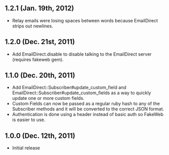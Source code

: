 ## 1.2.1 (Jan. 19th, 2012)
* Relay emails were losing spaces between words because EmailDirect strips out newlines.

## 1.2.0 (Dec. 21st, 2011)
* Add EmailDirect.disable to disable talking to the EmailDirect server (requires fakeweb gem).

## 1.1.0 (Dec. 20th, 2011)

* Add EmailDirect::Subscriber#update_custom_field and EmailDirect::Subscriber#update_custom_fields as a way to quickly update one or more custom fields.
* Custom Fields can now be passed as a regular ruby hash to any of the Subscriber methods and it will be converted to the correct JSON format.
* Authentication is done using a header instead of basic auth so FakeWeb is easier to use.

## 1.0.0 (Dec. 12th, 2011)

* Initial release

